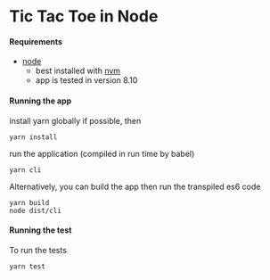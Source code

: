 # Tic Tac Toe in Node

#### Requirements
- [node](https://nodejs.org/en/)
  - best installed with [nvm](https://github.com/creationix/nvm)
  - app is tested in version 8.10
  
#### Running the app
install yarn globally if possible, then
```
yarn install
```

run the application (compiled in run time by babel)
```
yarn cli
```


Alternatively, you can build the app then run the transpiled es6 code

```
yarn build
node dist/cli
```

#### Running the test
To run the tests
```
yarn test
```
